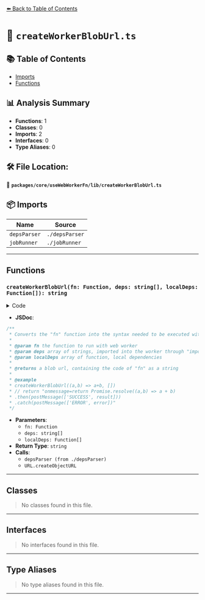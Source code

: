 [⬅️ Back to Table of Contents](../../../../index.md)

# 📄 `createWorkerBlobUrl.ts`

## 📚 Table of Contents

- [Imports](#imports)
- [Functions](#functions)

## 📊 Analysis Summary

- **Functions**: 1
- **Classes**: 0
- **Imports**: 2
- **Interfaces**: 0
- **Type Aliases**: 0

## 🛠️ File Location:
📂 **`packages/core/useWebWorkerFn/lib/createWorkerBlobUrl.ts`**

## 📦 Imports

| Name | Source |
|------|--------|
| `depsParser` | `./depsParser` |
| `jobRunner` | `./jobRunner` |


---

## Functions

### `createWorkerBlobUrl(fn: Function, deps: string[], localDeps: Function[]): string`

<details><summary>Code</summary>

```ts
function createWorkerBlobUrl(fn: Function, deps: string[], localDeps: Function[]) {
  const blobCode = `${depsParser(deps, localDeps)}; onmessage=(${jobRunner})(${fn})`
  const blob = new Blob([blobCode], { type: 'text/javascript' })
  const url = URL.createObjectURL(blob)
  return url
}
```
</details>

- **JSDoc**:
```ts
/**
 * Converts the "fn" function into the syntax needed to be executed within a web worker
 *
 * @param fn the function to run with web worker
 * @param deps array of strings, imported into the worker through "importScripts"
 * @param localDeps array of function, local dependencies
 *
 * @returns a blob url, containing the code of "fn" as a string
 *
 * @example
 * createWorkerBlobUrl((a,b) => a+b, [])
 * // return "onmessage=return Promise.resolve((a,b) => a + b)
 * .then(postMessage(['SUCCESS', result]))
 * .catch(postMessage(['ERROR', error])"
 */
```

- **Parameters**:
  - `fn: Function`
  - `deps: string[]`
  - `localDeps: Function[]`
- **Return Type**: `string`
- **Calls**:
  - `depsParser (from ./depsParser)`
  - `URL.createObjectURL`

---

## Classes

> No classes found in this file.


---

## Interfaces

> No interfaces found in this file.


---

## Type Aliases

> No type aliases found in this file.


---